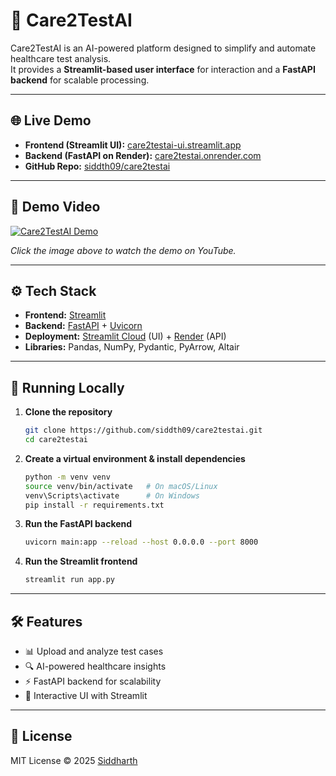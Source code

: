 # 🏥 Care2TestAI  

Care2TestAI is an AI-powered platform designed to simplify and automate healthcare test analysis.  
It provides a **Streamlit-based user interface** for interaction and a **FastAPI backend** for scalable processing.  

---

## 🌐 Live Demo  

- **Frontend (Streamlit UI):** [care2testai-ui.streamlit.app](https://care2testai-ui.streamlit.app/)  
- **Backend (FastAPI on Render):** [care2testai.onrender.com](https://care2testai.onrender.com)  
- **GitHub Repo:** [siddth09/care2testai](https://github.com/siddth09/care2testai)  

---

## 🎥 Demo Video  

[![Care2TestAI Demo](https://img.youtube.com/vi/gSKWZw28__Y/0.jpg)](https://youtu.be/gSKWZw28__Y)  

_Click the image above to watch the demo on YouTube._  

---

## ⚙️ Tech Stack  

- **Frontend:** [Streamlit](https://streamlit.io/)  
- **Backend:** [FastAPI](https://fastapi.tiangolo.com/) + [Uvicorn](https://www.uvicorn.org/)  
- **Deployment:** [Streamlit Cloud](https://streamlit.io/cloud) (UI) + [Render](https://render.com/) (API)  
- **Libraries:** Pandas, NumPy, Pydantic, PyArrow, Altair  

---

## 🚀 Running Locally  

1. **Clone the repository**  
   ```bash
   git clone https://github.com/siddth09/care2testai.git
   cd care2testai

2. **Create a virtual environment & install dependencies**

   ```bash
   python -m venv venv
   source venv/bin/activate   # On macOS/Linux
   venv\Scripts\activate      # On Windows
   pip install -r requirements.txt

3. **Run the FastAPI backend**

   ```bash
   uvicorn main:app --reload --host 0.0.0.0 --port 8000
   ```

4. **Run the Streamlit frontend**

   ```bash
   streamlit run app.py
   ```

---

## 🛠 Features

* 📊 Upload and analyze test cases
* 🔍 AI-powered healthcare insights
* ⚡️ FastAPI backend for scalability
* 🎨 Interactive UI with Streamlit

---

## 📜 License

MIT License © 2025 [Siddharth](https://github.com/siddth09)
